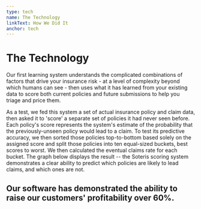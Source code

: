 ```yaml
---
type: tech
name: The Technology
linkText: How We Did It
anchor: tech
---
```


# The Technology

Our first learning system understands the complicated combinations of factors that drive your insurance risk - at a level of complexity beyond which humans can see - then uses what it has learned from your existing data to score both current policies and future submissions to help you triage and price them.

As a test, we fed this system a set of actual insurance policy and claim data, then asked it to 'score' a separate set of policies it had never seen before. Each policy's score represents the system's estimate of the probability that the previously-unseen policy would lead to a claim. To test its predictive accuracy, we then sorted those policies top-to-bottom based solely on the assigned score and split those policies into ten equal-sized buckets, best scores to worst. We then calculated the eventual claims rate for each bucket. The graph below displays the result -- the Soteris scoring system demonstrates a clear ability to predict which policies are likely to lead claims, and which ones are not.

## Our software has demonstrated the ability to raise our customers' profitability **over 60%**.
